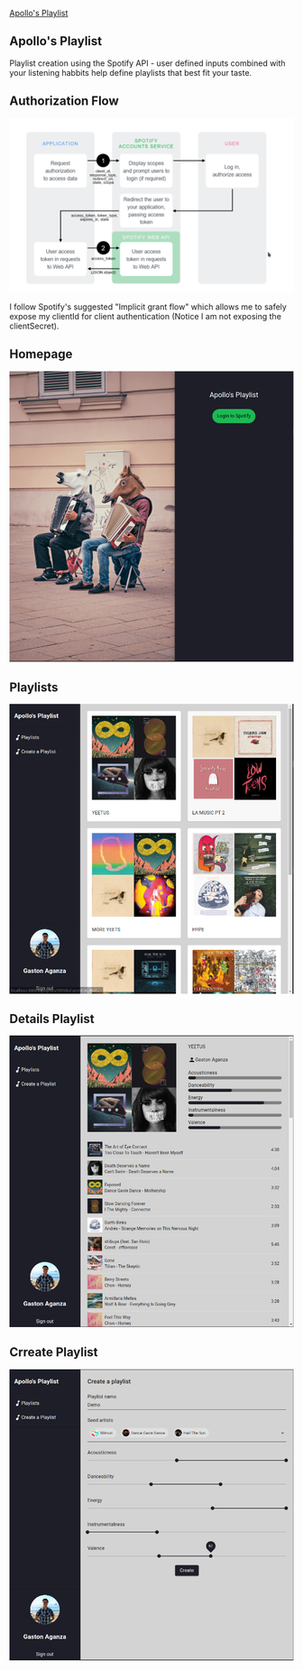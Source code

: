 [Apollo's Playlist](http://apollosplaylist.com/)

## Apollo's Playlist

Playlist creation using the Spotify API - user defined inputs combined with your listening habbits help define playlists that best fit your taste.

## Authorization Flow

![Authorization grant flow screenshot](./docs/authorization_flow.png?raw=true)

I follow Spotify's suggested "Implicit grant flow" which allows me to safely expose my clientId for client authentication (Notice I am not exposing the clientSecret).

## Homepage

![Homepage screenshot](./docs/homepage.png?raw=true)

## Playlists

![Playlists view screenshot](./docs/playlists.png?raw=true)

## Details Playlist

![Detailed playlist view screenshot](./docs/detailed_playlist.png?raw=true)

## Crreate Playlist

![Detailed playlist view screenshot](./docs/create_playlist.png?raw=true)
